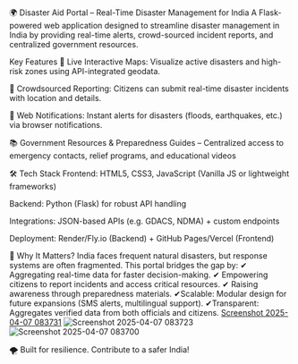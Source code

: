 
🌍 Disaster Aid Portal – Real-Time Disaster Management for India
A Flask-powered web application designed to streamline disaster management in India by providing real-time alerts, crowd-sourced incident reports, and centralized government resources.

Key Features
📍 Live Interactive Maps: Visualize active disasters and high-risk zones using API-integrated geodata.

📢 Crowdsourced Reporting: Citizens can submit real-time disaster incidents with location and details.

🔔 Web Notifications: Instant alerts for disasters (floods, earthquakes, etc.) via browser notifications.

📚 Government Resources & Preparedness Guides – Centralized access to emergency contacts, relief programs, and educational videos

🛠 Tech Stack
Frontend: HTML5, CSS3, JavaScript (Vanilla JS or lightweight frameworks)

Backend: Python (Flask) for robust API handling

Integrations: JSON-based APIs (e.g. GDACS, NDMA) + custom endpoints

Deployment: Render/Fly.io (Backend) + GitHub Pages/Vercel (Frontend)

🌟 Why It Matters?
India faces frequent natural disasters, but response systems are often fragmented. This portal bridges the gap by:
✔ Aggregating real-time data for faster decision-making.
✔ Empowering citizens to report incidents and access critical resources.
✔ Raising awareness through preparedness materials.
✔Scalable: Modular design for future expansions (SMS alerts, multilingual support).
✔Transparent: Aggregates verified data from both officials and citizens.
[Screenshot 2025-04-07 083731](https://github.com/user-attachments/assets/3eab017d-6d0c-463e-95f5-ec9f439ce6ae)
![Screenshot 2025-04-07 083723](https://github.com/user-attachments/assets/6dcef8cc-4a1e-4d08-8428-7405bc99a5b6)
![Screenshot 2025-04-07 083700](https://github.com/user-attachments/assets/374987ea-4b7e-4fb4-8290-1b70543c51fd)


🌪️ Built for resilience. Contribute to a safer India! 
